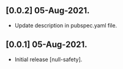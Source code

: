 ## [0.0.2]    05-Aug-2021.
* Update description in pubspec.yaml file.

## [0.0.1]    05-Aug-2021.
* Initial release [null-safety].

